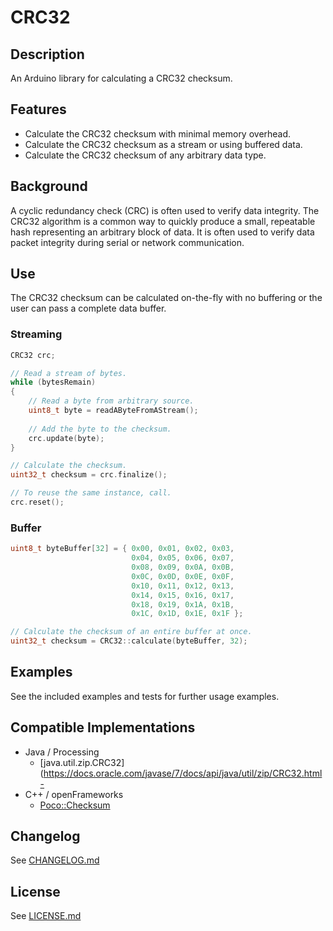 CRC32
=====

## Description

An Arduino library for calculating a CRC32 checksum.

## Features

- Calculate the CRC32 checksum with minimal memory overhead.
- Calculate the CRC32 checksum as a stream or using buffered data.
- Calculate the CRC32 checksum of any arbitrary data type.

## Background

A cyclic redundancy check (CRC) is often used to verify data integrity. The CRC32 algorithm is a common way to quickly produce a small, repeatable hash representing an arbitrary block of data. It is often used to verify data packet integrity during serial or network communication.

## Use

The CRC32 checksum can be calculated on-the-fly with no buffering or the user can pass a complete data buffer.

### Streaming

```c++
CRC32 crc;

// Read a stream of bytes.
while (bytesRemain)
{
    // Read a byte from arbitrary source.
    uint8_t byte = readAByteFromAStream();
    
    // Add the byte to the checksum.
    crc.update(byte);
}

// Calculate the checksum.
uint32_t checksum = crc.finalize();

// To reuse the same instance, call.
crc.reset();
```

### Buffer

```c++
uint8_t byteBuffer[32] = { 0x00, 0x01, 0x02, 0x03,
                           0x04, 0x05, 0x06, 0x07,
                           0x08, 0x09, 0x0A, 0x0B,
                           0x0C, 0x0D, 0x0E, 0x0F,
                           0x10, 0x11, 0x12, 0x13,
                           0x14, 0x15, 0x16, 0x17,
                           0x18, 0x19, 0x1A, 0x1B,
                           0x1C, 0x1D, 0x1E, 0x1F };

// Calculate the checksum of an entire buffer at once.
uint32_t checksum = CRC32::calculate(byteBuffer, 32);
```

## Examples

See the included examples and tests for further usage examples.

## Compatible Implementations

- Java / Processing
    - [java.util.zip.CRC32](https://docs.oracle.com/javase/7/docs/api/java/util/zip/CRC32.html-
- C++ / openFrameworks
    - [Poco::Checksum](https://pocoproject.org/docs/Poco.Checksum.html)

## Changelog
See [CHANGELOG.md](CHANGELOG.md)


## License
See [LICENSE.md](LICENSE.md)